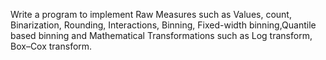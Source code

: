 Write a program to implement Raw Measures such as Values, count, Binarization, Rounding, Interactions, Binning, Fixed-width binning,Quantile based binning and Mathematical Transformations such as Log transform, Box–Cox transform.